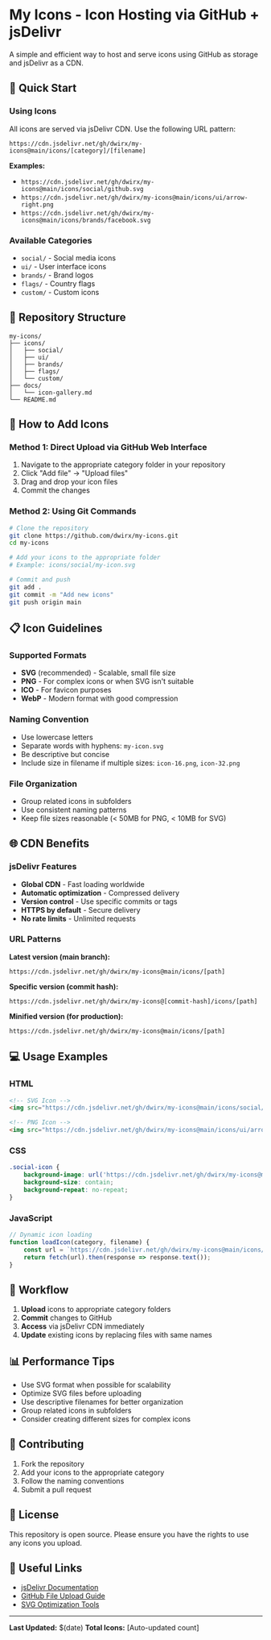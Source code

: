 # My Icons - Icon Hosting via GitHub + jsDelivr

A simple and efficient way to host and serve icons using GitHub as storage and jsDelivr as a CDN.

## 🚀 Quick Start

### Using Icons

All icons are served via jsDelivr CDN. Use the following URL pattern:

```
https://cdn.jsdelivr.net/gh/dwirx/my-icons@main/icons/[category]/[filename]
```

**Examples:**
- `https://cdn.jsdelivr.net/gh/dwirx/my-icons@main/icons/social/github.svg`
- `https://cdn.jsdelivr.net/gh/dwirx/my-icons@main/icons/ui/arrow-right.png`
- `https://cdn.jsdelivr.net/gh/dwirx/my-icons@main/icons/brands/facebook.svg`

### Available Categories

- `social/` - Social media icons
- `ui/` - User interface icons
- `brands/` - Brand logos
- `flags/` - Country flags
- `custom/` - Custom icons

## 📁 Repository Structure

```
my-icons/
├── icons/
│   ├── social/
│   ├── ui/
│   ├── brands/
│   ├── flags/
│   └── custom/
├── docs/
│   └── icon-gallery.md
└── README.md
```

## 🔧 How to Add Icons

### Method 1: Direct Upload via GitHub Web Interface

1. Navigate to the appropriate category folder in your repository
2. Click "Add file" → "Upload files"
3. Drag and drop your icon files
4. Commit the changes

### Method 2: Using Git Commands

```bash
# Clone the repository
git clone https://github.com/dwirx/my-icons.git
cd my-icons

# Add your icons to the appropriate folder
# Example: icons/social/my-icon.svg

# Commit and push
git add .
git commit -m "Add new icons"
git push origin main
```

## 📋 Icon Guidelines

### Supported Formats
- **SVG** (recommended) - Scalable, small file size
- **PNG** - For complex icons or when SVG isn't suitable
- **ICO** - For favicon purposes
- **WebP** - Modern format with good compression

### Naming Convention
- Use lowercase letters
- Separate words with hyphens: `my-icon.svg`
- Be descriptive but concise
- Include size in filename if multiple sizes: `icon-16.png`, `icon-32.png`

### File Organization
- Group related icons in subfolders
- Use consistent naming patterns
- Keep file sizes reasonable (< 50MB for PNG, < 10MB for SVG)

## 🌐 CDN Benefits

### jsDelivr Features
- **Global CDN** - Fast loading worldwide
- **Automatic optimization** - Compressed delivery
- **Version control** - Use specific commits or tags
- **HTTPS by default** - Secure delivery
- **No rate limits** - Unlimited requests

### URL Patterns

**Latest version (main branch):**
```
https://cdn.jsdelivr.net/gh/dwirx/my-icons@main/icons/[path]
```

**Specific version (commit hash):**
```
https://cdn.jsdelivr.net/gh/dwirx/my-icons@[commit-hash]/icons/[path]
```

**Minified version (for production):**
```
https://cdn.jsdelivr.net/gh/dwirx/my-icons@main/icons/[path]
```

## 💻 Usage Examples

### HTML
```html
<!-- SVG Icon -->
<img src="https://cdn.jsdelivr.net/gh/dwirx/my-icons@main/icons/social/github.svg" alt="GitHub">

<!-- PNG Icon -->
<img src="https://cdn.jsdelivr.net/gh/dwirx/my-icons@main/icons/ui/arrow-right.png" alt="Arrow Right">
```

### CSS
```css
.social-icon {
    background-image: url('https://cdn.jsdelivr.net/gh/dwirx/my-icons@main/icons/social/twitter.svg');
    background-size: contain;
    background-repeat: no-repeat;
}
```

### JavaScript
```javascript
// Dynamic icon loading
function loadIcon(category, filename) {
    const url = `https://cdn.jsdelivr.net/gh/dwirx/my-icons@main/icons/${category}/${filename}`;
    return fetch(url).then(response => response.text());
}
```

## 🔄 Workflow

1. **Upload** icons to appropriate category folders
2. **Commit** changes to GitHub
3. **Access** via jsDelivr CDN immediately
4. **Update** existing icons by replacing files with same names

## 📊 Performance Tips

- Use SVG format when possible for scalability
- Optimize SVG files before uploading
- Use descriptive filenames for better organization
- Group related icons in subfolders
- Consider creating different sizes for complex icons

## 🤝 Contributing

1. Fork the repository
2. Add your icons to the appropriate category
3. Follow the naming conventions
4. Submit a pull request

## 📝 License

This repository is open source. Please ensure you have the rights to use any icons you upload.

## 🔗 Useful Links

- [jsDelivr Documentation](https://www.jsdelivr.com/)
- [GitHub File Upload Guide](https://docs.github.com/en/repositories/working-with-files/managing-files/adding-a-file-to-a-repository)
- [SVG Optimization Tools](https://github.com/svg/svgo)

---

**Last Updated:** $(date)
**Total Icons:** [Auto-updated count] 